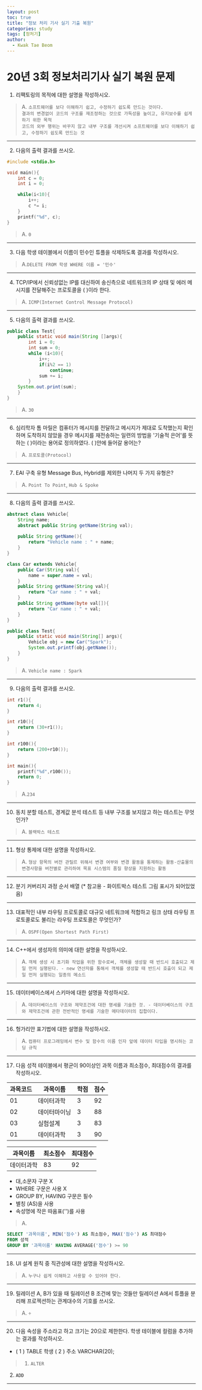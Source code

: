 ```yaml
---
layout: post
toc: true
title: "정보 처리 기사 실기 기출 복원"
categories: study
tags: [정처기]
author:
  - Kwak Tae Beom
---
```


# 20년 3회 정보처리기사 실기 복원 문제

1. 리팩토링의 목적에 대한 설명을 작성하시오.

> A. `소프트웨어를 보다 이해하기 쉽고, 수정하기 쉽도록 만드는 것이다.`   
`결과의 변경없이 코드의 구조를 재조정하는 것으로 가독성을 높이고, 유지보수를 쉽게하기 위한 목적`   
`코드의 외부 행위는 바꾸지 않고 내부 구조를 개선시켜 소프트웨어를 보다 이해하기 쉽고, 수정하기 쉽도록 만드는 것`

***

2. 다음의 출력 결과를 쓰시오.

```C
#include <stdio.h>

void main(){
    int c = 0;
    int i = 0;

    while(i<10){
        i++;
        c *= i;
    }
    printf("%d", c);
}
```

> A. `0`

***

3. 다음 학생 테이블에서 이름이 민수인 튜플을 삭제하도록 결과를 작성하시오.

> A.`DELETE FROM 학생 WHERE 이름 = '민수'`

***

4. TCP/IP에서 신뢰성없는 IP를 대신하여 송신측으로 네트워크의 IP 상태 및 에러 메시지를 전달해주는 프로토콜을 (     )이라 한다.

> A. `ICMP(Internet Control Message Protocol)`

***

5. 다음의 출력 결과를 쓰시오.

```JAVA
public class Test{
    public static void main(String []args){
        int i = 0;
        int sum = 0;
        while (i<10){
            i++;
            if(i%2 == 1)
                continue;
            sum += i;
        }
    System.out.print(sum);
    }
}
```

> A. `30`

***

6. 심리학자 톰 마릴은 컴퓨터가 메시지를 전달하고 메시지가 제대로 도착했는지 확인하며 도착하지 않았을 경우 메시지를 재전송하는 일련의 방법을 '기술적 은어'를 뜻하는 (     )이라는 용어로 정의하였다. (     )안에 들어갈 용어는?

> A. `프로토콜(Protocol)`

***

7. EAI 구축 유형 Message Bus, Hybrid를 제외한 나머지 두 가지 유형은?

> A. `Point To Point`, `Hub & Spoke`

***

8. 다음의 출력 결과를 쓰시오.

```Java
abstract class Vehicle{
    String name;
    abstract public String getName(String val);
    
    public String getName(){
        return "Vehicle name : " + name;
    }
}

class Car extends Vehicle{
    public Car(String val){
        name = super.name = val;
    }
    public String getName(String val){
        return "Car name : " + val;
    }
    public String getName(byte val[]){
        return "Car name : " + val;
    }
}

public class Test{
    public static void main(String[] args){
        Vehicle obj = new Car("Spark");
        System.out.printf(obj.getName());
    }
}
```

> A. `Vehicle name : Spark`

***

9. 다음의 출력 결과를 쓰시오.

```C
int r1(){
    return 4;
}

int r10(){
    return (30+r1());
}

int r100(){
    return (200+r10());
}

int main(){
    printf("%d",r100());
    return 0;
}
```

> A.`234`

***

10. 동치 분할 테스트, 경계값 분석 테스트 등 내부 구조를 보지않고 하는 테스트는 무엇인가?

> A. `블랙박스 테스트`

***

11. 형상 통제에 대한 설명을 작성하시오.

> A. `형상 항목의 버전 관릴르 위해서 변경 여부와 변경 활동을 통제하는 활동-산출물의 변경사항을 버전별로 관리하여 목표 시스템의 품질 향상을 지원하는 활동`

***

12. 분기 커버리지 과정 순서 배열 (* 참고용 - 화이트박스 테스트 그림 표시가 되어있었음)

***

13. 대표적인 내부 라우팅 프로토콜로 대규모 네트워크에 적합하고 링크 상태 라우팅 프로토콜로도 불리는 라우팅 프로토콜은 무엇인가?

> A. `OSPF(Open Shortest Path First)`

***

14. C++에서 생성자의 의미에 대한 설명을 작성하시오.

> A. `객체 생성 시 초기화 작업을 위한 함수로써, 객체를 생성할 때 반드시 호출되고 제일 먼저 실행된다. - new 연산자를 통해서 객체를 생성할 때 반드시 호출이 되고 제일 먼저 실행되는 일종의 메소드`

***

15. 데이터베이스에서 스키마에 대한 설명을 작성하시오.

> A. `데이터베이스의 구조와 제약조건에 대한 명세를 기술한 것. - 데이터베이스의 구조와 제약조건에 관한 전반적인 명세를 기술한 메타데이터의 집합이다.`

***

16. 헝가리안 표기법에 대한 설명을 작성하시오.

> A. `컴퓨터 프로그래밍에서 변수 및 함수의 이름 인자 앞에 데이터 타입을 명시하는 코딩 규칙`

***

17. 다음 성적 테이블에서 평균이 90이상인 과목 이름과 최소점수, 최대점수의 결과를 작성하시오.

|과목코드|과목이름|학점|점수|
|-----|-----|---|---|
|01|데이터과학|3|92|
|02|데이터마이닝|3|88|
|03|실험설계|3|83|
|01|데이터과학|3|90|


|과목이름|최소점수|최대점수|
|-----|-----|-----|
|데이터과학|83|92|

- 대,소문자 구분 X   
- WHERE 구문은 사용 X   
- GROUP BY, HAVING 구문은 필수   
- 별칭 (AS)을 사용   
- 속성명에 작은 따옴표('')를 사용

> A. 
```SQL
SELECT '과목이름', MIN('점수') AS 최소점수, MAX('점수') AS 최대점수
FROM 성적
GROUP BY '과목이름' HAVING AVERAGE('점수') >= 90
```

***

18. UI 설계 원칙 중 직관성에 대한 설명을 작성하시오.

> A. `누구나 쉽게 이해하고 사용할 수 있어야 한다.`

***

19. 릴레이션 A, B가 있을 때 릴레이션 B 조건에 맞는 것들만 릴레이션 A에서 튜플을 분리해 프로젝션하는 관계대수의 기호를 쓰시오.

> A. `÷`

***

20. 다음 속성을 주소라고 하고 크기는 20으로 제한한다. 학생 테이블에 컬럼을 추가하는 결과를 작성하시오.

- (  1  ) TABLE 학생 (  2  ) 주소 VARCHAR(20);

> 1. `ALTER`   
2. `ADD`

***